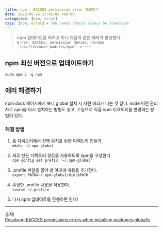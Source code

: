 ```yaml
---
title: npm - EACCES permissins error 해결하기
date: 2023-06-26 17:41:00 +09:00
categories: [npm, error]
tags: [npm, error] # TAG names should always be lowercase
---
```


> npm 업데이트를 하려고 하니 다음과 같은 에러가 발생했다.<br/>
`Error: EACCES: permission denied, rename '/usr/lib/node_modules/npm' -> ~~~`<br/>

## npm 최신 버전으로 업데이트하기
`sudo npm i -g npm`

## 에러 해결하기
npm docs 페이지에서 보니 global 설치 시 저런 에러가 나는 것 같다. node 버전 관리자로 npm을 다시 설치하는 방법도 있고, 수동으로 직접 npm 디렉토리를 변경하는 방법이 있다.

### 해결 방법
1. 홈 디렉토리에서 전역 설치를 위한 디렉토리 만들기<br/>
`mkdir ~/.npm-global`

2. 새로 만든 디렉토리 경로를 사용하도록 npm을 구성한다.<br/>
`npm config set prefix '~/.npm-global'`

3. .profile 파일을 열어 맨 아래에 내용을 추가한다.<br/>
`export PATH=~/.npm-global/bin:$PATH`

4. 수정한 .profile 내용을 적용한다.<br/>
`source ~/.profile`

5. 다시 npm 업데이트를 진행하면 된다!<br/>

---

출처) <br/>
<a href="https://docs.npmjs.com/resolving-eacces-permissions-errors-when-installing-packages-globally" target="_blank">Resolving EACCES permissions errors when installing packages globally</a>

---

<div class='giscus'></div>
<script src="https://giscus.app/client.js"
        data-repo="DawonOh/DawonOh.github.io"
        data-repo-id="R_kgDOJiw-zQ"
        data-category="Comments"
        data-category-id="DIC_kwDOJiw-zc4CWhdL"
        data-mapping="pathname"
        data-strict="0"
        data-reactions-enabled="1"
        data-emit-metadata="0"
        data-input-position="bottom"
        data-theme="preferred_color_scheme"
        data-lang="ko"
        crossorigin="anonymous"
        async>
</script>